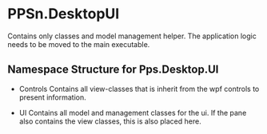 ﻿
# PPSn.DesktopUI

Contains only classes and model management helper.
The application logic needs to be moved to the main executable.

## Namespace Structure for Pps.Desktop.UI

- Controls
  Contains all view-classes that is inherit from the wpf controls to present information.

- UI
  Contains all model and management classes for the ui.
  If the pane also contains the view classes, this is also placed here.